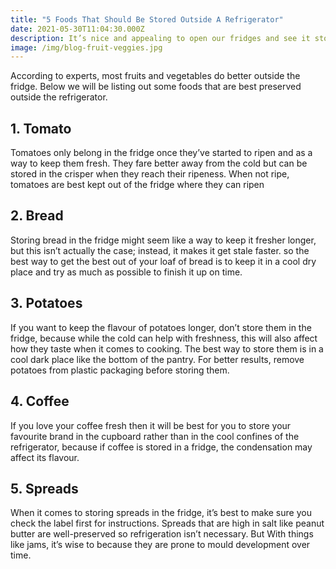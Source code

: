 ```yaml
---
title: "5 Foods That Should Be Stored Outside A Refrigerator"
date: 2021-05-30T11:04:30.000Z
description: It’s nice and appealing to open our fridges and see it stocked up with all our favourite foods but not every food benefits from being stored in the fridge and some do worse.   
image: /img/blog-fruit-veggies.jpg
---
```


According to experts, most fruits and vegetables do better outside the fridge. Below we will be listing out some foods that are best preserved outside the refrigerator.

## 1. Tomato

Tomatoes only belong in the fridge once they’ve started to ripen and as a way to keep them fresh. They fare better away from the cold but can be stored in the crisper when they reach their ripeness. When not ripe, tomatoes are best kept out of the fridge where they can ripen

## 2. Bread

Storing bread in the fridge might seem like a way to keep it fresher longer, but this isn’t actually the case; instead, it makes it get stale faster. so the best way to get the best out of your loaf of bread is to keep it in a cool dry place and try as much as possible to finish it up on time.

## 3. Potatoes

If you want to keep the flavour of potatoes longer, don’t store them in the fridge, because while the cold can help with freshness, this will also affect how they taste when it comes to cooking. The best way to store them is in a cool dark place like the bottom of the pantry. For better results, remove potatoes from plastic packaging before storing them.

## 4. Coffee

If you love your coffee fresh then it will be best for you to store your favourite brand in the cupboard rather than in the cool confines of the refrigerator, because if coffee is stored in a fridge, the condensation may affect its flavour.

## 5. Spreads

When it comes to storing spreads in the fridge, it’s best to make sure you check the label first for instructions. Spreads that are high in salt like peanut butter are well-preserved so refrigeration isn’t necessary. But With things like jams, it’s wise to because they are prone to mould development over time.